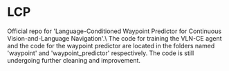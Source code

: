 # LCP
Official repo for 'Language-Conditioned Waypoint Predictor for Continuous Vision-and-Language Navigation'.\\
The code for training the VLN-CE agent and the code for the waypoint predictor are located in the folders named 'waypoint' and 'waypoint_predictor' respectively. The code is still undergoing further cleaning and improvement.
